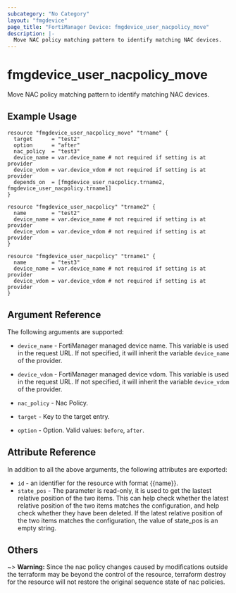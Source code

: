 ```yaml
---
subcategory: "No Category"
layout: "fmgdevice"
page_title: "FortiManager Device: fmgdevice_user_nacpolicy_move"
description: |-
  Move NAC policy matching pattern to identify matching NAC devices.
---
```


# fmgdevice_user_nacpolicy_move
Move NAC policy matching pattern to identify matching NAC devices.

## Example Usage

```hcl
resource "fmgdevice_user_nacpolicy_move" "trname" {
  target      = "test2"
  option      = "after"
  nac_policy  = "test3"
  device_name = var.device_name # not required if setting is at provider
  device_vdom = var.device_vdom # not required if setting is at provider
  depends_on  = [fmgdevice_user_nacpolicy.trname2, fmgdevice_user_nacpolicy.trname1]
}

resource "fmgdevice_user_nacpolicy" "trname2" {
  name        = "test2"
  device_name = var.device_name # not required if setting is at provider
  device_vdom = var.device_vdom # not required if setting is at provider
}

resource "fmgdevice_user_nacpolicy" "trname1" {
  name        = "test3"
  device_name = var.device_name # not required if setting is at provider
  device_vdom = var.device_vdom # not required if setting is at provider
}
```

## Argument Reference


The following arguments are supported:

* `device_name` - FortiManager managed device name. This variable is used in the request URL. If not specified, it will inherit the variable `device_name` of the provider.
* `device_vdom` - FortiManager managed device vdom. This variable is used in the request URL. If not specified, it will inherit the variable `device_vdom` of the provider.
* `nac_policy` - Nac Policy.

* `target` - Key to the target entry.
* `option` - Option. Valid values: `before`, `after`.


## Attribute Reference

In addition to all the above arguments, the following attributes are exported:
* `id` - an identifier for the resource with format {{name}}.
* `state_pos` - The parameter is read-only, it is used to get the lastest relative position of the two items. This can help check whether the latest relative position of the two items matches the configuration, and help check whether they have been deleted. If the latest relative position of the two items matches the configuration, the value of state_pos is an empty string.

## Others

~> **Warning:** Since the nac policy changes caused by modifications outside the terraform may be beyond the control of the resource, terraform destroy for the resource will not restore the original sequence state of nac policies.
